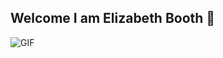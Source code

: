 ## Welcome I am Elizabeth Booth 🦭


![GIF](https://media2.giphy.com/media/v1.Y2lkPTc5MGI3NjExNHB3anNhNWh0MzJ5MzdwZTJpbXNrNmNjZWUyMm1oNWtiMTVnNzM2ZCZlcD12MV9pbnRlcm5hbF9naWZfYnlfaWQmY3Q9Zw/L1R1tvI9svkIWwpVYr/giphy.gif)
<!--
**boothe0/boothe0** is a ✨ _special_ ✨ repository because its `README.md` (this file) appears on your GitHub profile.

Here are some ideas to get you started:

- 🔭 I’m currently working on ...
- 🌱 I’m currently learning ...
- 👯 I’m looking to collaborate on ...
- 🤔 I’m looking for help with ...
- 💬 Ask me about ...
- 📫 How to reach me: ...
- 😄 Pronouns: ...
- ⚡ Fun fact: ...
-->
